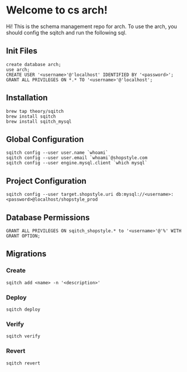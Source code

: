 # Welcome to cs arch!
Hi! This is the schema management repo for arch. To use the arch, you should config the sqitch and run the following sql.

## Init Files
    create database arch;
    use arch;
    CREATE USER '<username>'@'localhost' IDENTIFIED BY '<password>';
    GRANT ALL PRIVILEGES ON *.* TO '<username>'@'localhost';

## Installation

    brew tap theory/sqitch
    brew install sqitch
    brew install sqitch_mysql

## Global Configuration

    sqitch config --user user.name `whoami`
    sqitch config --user user.email `whoami`@shopstyle.com
    sqitch config --user engine.mysql.client `which mysql`

## Project Configuration

    sqitch config --user target.shopstyle.uri db:mysql://<username>:<password>@localhost/shopstyle_prod

## Database Permissions

    GRANT ALL PRIVILEGES ON sqitch_shopstyle.* to '<username>'@'%' WITH GRANT OPTION;

## Migrations

### Create

    sqitch add <name> -n '<description>'

### Deploy

    sqitch deploy

### Verify

    sqitch verify

### Revert

    sqitch revert

